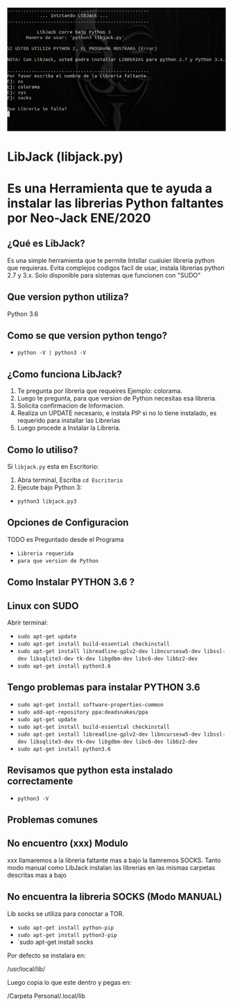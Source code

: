 ![alt text](https://raw.githubusercontent.com/neo-jack-official/LibJack/master/vista01.png)
# LibJack (libjack.py)
# Es una Herramienta que te ayuda a instalar las librerias Python faltantes por Neo-Jack ENE/2020

## ¿Qué es LibJack?

Es una simple herramienta que te permite Intsllar cualuier libreria python que requieras.
Evita complejos codigos facil de usar, instala librerias python 2.7 y 3.x.
Solo disponible para sistemas que funcionen con "SUDO"

## Que version python utiliza?
Python 3.6

## Como se que version python tengo?
* `python -V | python3 -V`

## ¿Como funciona LibJack?
1. Te pregunta por libreria que requeires Ejemplo: colorama.
2. Luego te pregunta, para que version de Python necesitas esa libreria.
3. Solicita confirmacion de Informacion.
4. Realiza un UPDATE necesario, e instala PIP si no lo tiene instalado, es requerido para installar  las Librerias 
5. Luego procede a Instalar la Libreria.

## Como lo utiliso?

Si `libjack.py` esta en Escritorio:
1) Abra terminal, Escriba `cd Escritorio`
2) Ejecute bajo Python 3:
* `python3 libjack.py3` 

## Opciones de Configuracion

TODO es Preguntado desde el Programa
* `Libreria requerida` 
* `para que version de Python` 

## Como Instalar PYTHON 3.6 ?
## Linux con SUDO

Abrir terminal:
* `sudo apt-get update`
* `sudo apt-get install build-essential checkinstall`
* `sudo apt-get install libreadline-gplv2-dev libncursesw5-dev libssl-dev libsqlite3-dev tk-dev libgdbm-dev libc6-dev libbz2-dev`
* `sudo apt-get install python3.6`

## Tengo problemas para instalar PYTHON 3.6
* `sudo apt-get install software-properties-common`
* `sudo add-apt-repository ppa:deadsnakes/ppa`
* `sudo apt-get update`
* `sudo apt-get install build-essential checkinstall`
* `sudo apt-get install libreadline-gplv2-dev libncursesw5-dev libssl-dev libsqlite3-dev tk-dev libgdbm-dev libc6-dev libbz2-dev`
* `sudo apt-get install python3.6`

## Revisamos que python esta instalado correctamente
* `python3 -V`

## Problemas comunes
## No encuentro (xxx) Modulo
xxx llamaremos a la libreria faltante  mas a bajo la llamremos SOCKS.
Tanto modo manual como LibJack instalan las librerias en las mismas carpetas descritas mas a bajo

## No encuentra la libreria SOCKS (Modo MANUAL)
Lib socks se utiliza para conoctar a TOR.
* `sudo apt-get install python-pip`
* `sudo apt-get install python3-pip`
* `sudo apt-get install socks

Por defecto se instalara en:

/usr/local/lib/

Luego copia lo que este dentro y pegas en:

/Carpeta Personal/.local/lib



